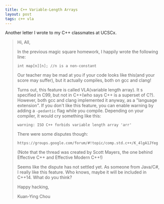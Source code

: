 ```yaml
---
title: C++ Variable-Length Arrays
layout: post
tags: c++ vla
---
```


Another letter I wrote to my C++ classmates at UCSCx.

> Hi, All, 
>  
> In the previous magic square homework, I happily wrote the following line:
>  
>     int map[n][n]; //n is a non-constant
>  
> Our teacher may be mad at you if your code looks like this(and your score may suffer), but it actually compiles, both on gcc and clang! 
>  
> Turns out, this feature is called VLA(variable length array). It s specified in C99, but not in C++(who says C++ is a superset of C?). However, both gcc and clang implemented it anyway, as a "language extension". If you don't like this feature, you can enable warning by adding a `-pedantic` flag while you compile. Depending on your compiler, it would cry something like this:
> 
>     warning: ISO C++ forbids variable length array 'arr'
> 
> There were some disputes though:
>  
>     https://groups.google.com/forum/#!topic/comp.std.c++/K_4lgA1JYeg
>  
> (Note that the thread was created by Scott Mayers, the one behind Effective C++ and Effective Modern C++!)
>  
> Seems like the dispute has not settled yet. As someone from Java/C#, I really like this feature. Who knows, maybe it will be included in C++14. What do you think?
>  
>  
> Happy hacking,
>  
> Kuan-Ying Chou
